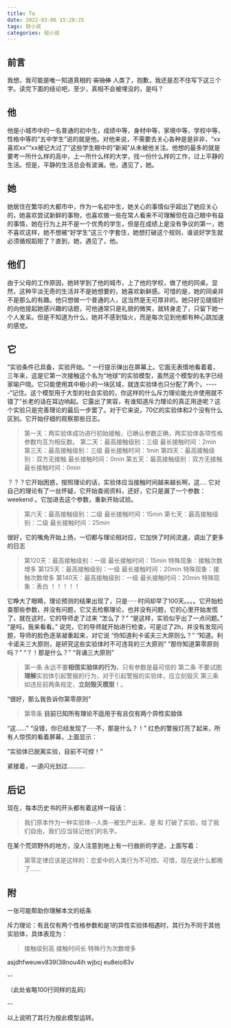 ```yaml
---
title: Ta
date: 2022-03-06 15:28:25
tags: 轻小说
categories: 轻小说
---
```




## 前言

我想，我可能是唯一知道真相的 ~~实验体~~ 人类了，抱歉，我还是忍不住写下这三个字。读完下面的结论吧，至少，真相不会被埋没的，是吗？

## 他

他是小城市中的一名普通的初中生，成绩中等，身材中等，家境中等，学校中等，性格中等的“五中学生”说的就是他。对他来说，不需要去关心各种是是非非，“xx喜欢xx”“xx被记大过了”这些学生眼中的“新闻”从未被他关注。他想的最多的就是要考一所什么样的高中，上一所什么样的大学，找一份什么样的工作，过上平静的生活。但是，平静的生活总会有波澜。他，遇见了，她。

## 她

她居住在繁华的大都市中，作为一名初中生，她关心的事情似乎超出了她应关心的，她喜欢尝试新鲜的事物，也喜欢做一些在常人看来不可理解但在自己眼中有益的事情，她在行为上并不是一个优秀的学生，但是在成绩上是没有争议的第一，她不喜欢这样，她不想被“好学生”这三个字套住，她想打破这个规则，谁说好学生就必须循规蹈矩了？直到，她，遇见了，他。

## 他们

由于父母的工作原因，她转学到了他的城市，上了他的学校，做了他的同桌。显然，这种平淡无奇的生活并不是她想要的，她喜欢新鲜感。可惜的是，她的同桌并不是那么的有趣。他只想做一个普通的人，这当然是无可厚非的。她只好见缝插针的向他提起她感兴趣的话题，可他通常只是礼貌的微笑，就转身走了，只留下她一个人发呆。但是不知道为什么，她并不感到恼火，而是每次见到他都有种心跳加速的感觉。

## 它

“实验条件已具备，实验开始。“  一行提示弹出在屏幕上。它面无表情地看着着，三年来，这是它第一次接触这个名为“地球”的实验模型，虽然这个模型的名字已经家喻户晓。它只能使用其中极小的一块区域，就连实验体也只分配了两个。-----“记住。这个模型用于大型的社会实验的，你这样的什么斥力理论能允许使用就不错了”长老的话在耳边响起。它露出了笑容，有谁知道斥力理论的真正用途呢？这个实验只是完善理论的最后一步罢了。对于它来说，70亿的实验体和2个没有什么区别。它开始仔细的观察那些日志。

> 第一天：两实验体成功进行初始接触，已确认参数正确，两实验体各项性格参数均互为相反数。
> 第二天：最高接触级别：三级 最长接触时间：2min
> 第三天：最高接触级别：三级 最长接触时间：1min
> 第四天：最高接触级别：双方无接触 最长接触时间：0min
> 第五天：最高接触级别：双方无接触 最长接触时间：0min

？？？它开始困惑，按照理论的话，实验体应当接触时间越来越长啊，这.... 它对自己的理论有了一丝怀疑，它开始查阅资料，还好，它只是漏了一个参数：weekend 。它加进去这个参数，重新开始试验。

> 第六天：最高接触级别：二级 最长接触时间：15min
> 第七天：最高接触级别：二级 最长接触时间：25min

很好，它的嘴角开始上扬，一切都与理论相对应，它加快了时间流速，调出了更多的日志

> 第120天：最高接触级别：一级 最长接触时间：15min 特殊现象：接触次数增多
> 第125天：最高接触级别：一级 最长接触时间：20min 特殊现象：接触次数增多
> 第140天：最高接触级别：一级 最长接触时间：20min 特殊现象：表白 ！！！！！

它睁大了眼睛，理论预测的结果出现了，只是······时间却早了100天。。。。它开始检查那些参数，并没有问题，它又去检察理论，也并没有问题，它的心里开始发慌了，就在这时，它的导师走了过来
“怎么了？”
“是这样，实验似乎出了一点问题。”
“是吗，我来看看。”
说完，它的导师就开始进行检查，可是过了2h，并没有发现问题，导师的脸色逐渐凝重起来，对它说
“你知道利卡诺夫三大原则么？”
“知道。利卡诺夫三大原则，是研究这些实验体时不可违背的三大原则”
“那你知道第零原则吗？”
“？！那是什么？”
“背诵三大原则”

> 第一条 永远不要**相信实验体的行为**，只有参数是最可信的
> 第二条 不要试图**理解**实验体引起警报的行为，对于引起警报的实验体，应立刻毁灭
> 第三条 如违反前两条规定，**立刻毁灭模型**！。

“很好，那么我告诉你第零原则”

> 第零条 **目前已知所有理论不适用于有且仅有两个异性实验体**

“这......”
“没错，你已经发现了·····不，那是什么？！”
红色的警报灯亮了起来，所有人惊慌的看着屏幕，上面显示：

“实验体已脱离实验，目前不可控！”

紧接着，一道闪光划过..........

## 后记

现在，每本历史书的开头都有着这样一段话：

> 我们原本作为一种实验体--人类--被生产出来，是 和 打破了实验，给了我们自由，我们应当铭记他们的名字。

在某个荒郊野外的地方，没人注意到地上有一行曲折的字迹，上面写着：

> 第零定律应该是这样的：恋爱中的人类行为不可控。可惜，现在说什么都晚了......

## 附

一张可能帮助你理解本文的纸条

斥力理论：有且仅有两个性格参数和是1的异性实验体相遇时，其行为不同于其他实验体，具体表现为：

> 接触级别高
> 接触时间长
> 特殊行为次数增多

asjdhfweuwv839(38nou4ih wjbcj eu8eio83v

--

（此处省略100行同样的乱码）

--

以上说明了其行为按此模型运转。



